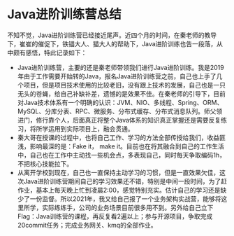 # Java进阶训练营总结

不知不觉，Java进阶训练营已经接近尾声。近四个月的时间，在秦老师的教导下，崔崔的催促下，铁锚大人、猫大人的帮助下，Java进阶训练也告一段落，从中颇有感悟，特此记录如下：

- Java进阶训练营，主要的还是秦老师带领我们进行Java进阶训练。我是2019年由于工作需要开始转的Java，报名Java进阶训练营之前，自己也上手了几个项目，但是项目技术使用的比较老旧，没有跟上技术的发展，自己也是一只无头的苍蝇，给自己补缺补差，遗憾的是效果不佳。在秦老师的引导下，目前对Java技术体系有一个明确的认识：JVM、NIO、多线程、Spring、ORM、MySQL、分库分表、RPC、微服务、分布式缓存、分布式消息队列。师父领进门，修行靠个人，后面真正将整个Java体系的知识真正掌握还是需要反复练习，将所学运用到实际项目上，融会贯通。
- 秦大哥在授课的过程中，也将自己工作、学习的方法全部传授给我们，收益匪浅，影响最深的是：Fake it， make it。目前也在将其融合到自己的工作生活中，自己也在工作中主动找一些机会点，多表现自己，同时每天争取编码1h，不把核心技能拉下。
- 从离开学校到现在，自己也一直保持主动学习的习惯，但是一直效果欠佳，这次Java进阶训练营期间自己的学习效果还不错，特别是中间一段时间，为了赶作业，基本上每天晚上忙到凌晨2:00，感觉特别充实。估计自己的学习还是缺少了一份监督。所以2021年，我又给自己报了一个业务架构实战营，能够将这里所学，实际练练手，公司的业务场景目前很多用不到。另外给自己立下Flag：Java训练营的课程，再反复看2遍以上；参与开源项目，争取完成20commit任务；完成业务网关、kmq的全部作业。